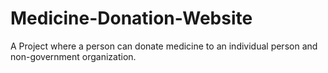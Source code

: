 # Medicine-Donation-Website
A Project where a person can donate medicine to an individual person and non-government organization.
